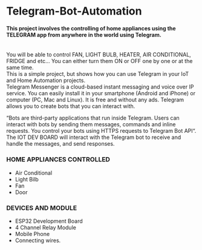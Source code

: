 # Telegram-Bot-Automation
#### This project involves the controlling of home appliances using the TELEGRAM app from anywhere in the world using Telegram. 
<br>
You will be able to control FAN, LIGHT BULB, HEATER, AIR CONDITIONAL, FRIDGE and etc...
You can either turn them ON or OFF one by one or at the same time.
<br>
This is a simple project, but shows how you can use Telegram in your IoT and Home Automation projects. 
<br>
Telegram Messenger is a cloud-based instant messaging and voice over IP service. 
You can easily install it in your smartphone (Android and iPhone) or computer (PC, Mac and Linux). 
It is free and without any ads. Telegram allows you to create bots that you can interact with.

“Bots are third-party applications that run inside Telegram. 
Users can interact with bots by sending them messages, commands and inline requests. You control your bots using HTTPS requests to Telegram Bot API“.
The IOT DEV BOARD will interact with the Telegram bot to receive and handle the messages, and send responses.
<br>

### HOME APPLIANCES CONTROLLED
- Air Conditional
- Light Bilb
- Fan
- Door


### DEVICES AND MODULE
- ESP32 Development Board
- 4 Channel Relay Module
- Mobile Phone
- Connecting wires.
